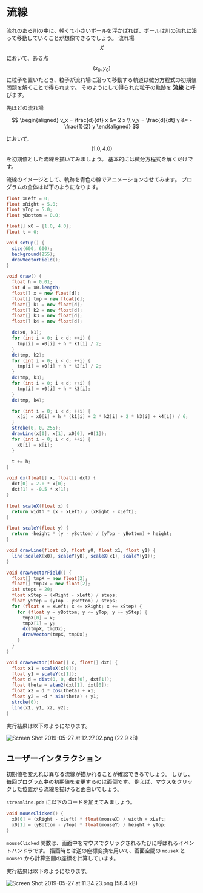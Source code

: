 # 流線

流れのある川の中に、軽くて小さいボールを浮かばれば、ボールは川の流れに沿って移動していくことが想像できるでしょう。
流れ場 $$X$$ において、ある点 $$(x_0, y_0)$$ に粒子を置いたとき、粒子が流れ場に沿って移動する軌道は微分方程式の初期値問題を解くことで得られます。
そのようにして得られた粒子の軌跡を **流線** と呼びます。

先ほどの流れ場

$$
\begin{aligned}
v_x = \frac{d}{dt} x &= 2 x \\
v_y = \frac{d}{dt} y &= - \frac{1}{2} y
\end{aligned}
$$

において、$$(1.0, 4.0)$$ を初期値とした流線を描いてみましょう。
基本的には微分方程式を解くだけです。

流線のイメージとして、軌跡を青色の線でアニメーションさせてみます。
プログラムの全体は以下のようになります。

```java
float xLeft = 0;
float xRight = 5.0;
float yTop = 5.0;
float yBottom = 0.0;

float[] x0 = {1.0, 4.0};
float t = 0;

void setup() {
  size(600, 600);
  background(255);
  drawVectorField();
}

void draw() {
  float h = 0.01;
  int d = x0.length;
  float[] x = new float[d];
  float[] tmp = new float[d];
  float[] k1 = new float[d];
  float[] k2 = new float[d];
  float[] k3 = new float[d];
  float[] k4 = new float[d];

  dx(x0, k1);
  for (int i = 0; i < d; ++i) {
    tmp[i] = x0[i] + h * k1[i] / 2;
  }
  dx(tmp, k2);
  for (int i = 0; i < d; ++i) {
    tmp[i] = x0[i] + h * k2[i] / 2;
  }
  dx(tmp, k3);
  for (int i = 0; i < d; ++i) {
    tmp[i] = x0[i] + h * k3[i];
  }
  dx(tmp, k4);

  for (int i = 0; i < d; ++i) {
    x[i] = x0[i] + h * (k1[i] + 2 * k2[i] + 2 * k3[i] + k4[i]) / 6;
  }
  stroke(0, 0, 255);
  drawLine(x[0], x[1], x0[0], x0[1]);
  for (int i = 0; i < d; ++i) {
    x0[i] = x[i];
  }

  t += h;
}

void dx(float[] x, float[] dxt) {
  dxt[0] = 2.0 * x[0];
  dxt[1] = -0.5 * x[1];
}

float scaleX(float x) {
  return width * (x - xLeft) / (xRight - xLeft);
}

float scaleY(float y) {
  return -height * (y - yBottom) / (yTop - yBottom) + height;
}

void drawLine(float x0, float y0, float x1, float y1) {
  line(scaleX(x0), scaleY(y0), scaleX(x1), scaleY(y1));
}

void drawVectorField() {
  float[] tmpX = new float[2];
  float[] tmpDx = new float[2];
  int steps = 20;
  float xStep = (xRight - xLeft) / steps;
  float yStep = (yTop - yBottom) / steps;
  for (float x = xLeft; x <= xRight; x += xStep) {
    for (float y = yBottom; y <= yTop; y += yStep) {
      tmpX[0] = x;
      tmpX[1] = y;
      dx(tmpX, tmpDx);
      drawVector(tmpX, tmpDx);
    }
  }
}

void drawVector(float[] x, float[] dxt) {
  float x1 = scaleX(x[0]);
  float y1 = scaleY(x[1]);
  float d = dist(0, 0, dxt[0], dxt[1]);
  float theta = atan2(dxt[1], dxt[0]);
  float x2 = d * cos(theta) + x1;
  float y2 = -d * sin(theta) + y1;
  stroke(0);
  line(x1, y1, x2, y2);
}
```

実行結果は以下のようになります。

![Screen Shot 2019-05-27 at 12.27.02.png (22.9 kB)](https://img.esa.io/uploads/production/attachments/8704/2019/05/27/28750/33d6b7e7-197e-4ee7-991a-2081d15a1afe.png)

## ユーザーインタラクション

初期値を変えれば異なる流線が描かれることが確認できるでしょう。
しかし、毎回プログラム中の初期値を変更するのは面倒です。
例えば、マウスをクリックした位置から流線を描けると面白いでしょう。

`streamline.pde` に以下のコードを加えてみましょう。

```java
void mouseClicked() {
  x0[0] = (xRight - xLeft) * float(mouseX) / width + xLeft;
  x0[1] = (yBottom - yTop) * float(mouseY) / height + yTop;
}
```

`mouseClicked` 関数は、画面中をマウスでクリックされるたびに呼ばれるイベントハンドラです。
描画時とは逆の座標変換を用いて、画面空間の `mouseX` と `mouseY` から計算空間の座標を計算しています。

実行結果は以下のようになります。

![Screen Shot 2019-05-27 at 11.34.23.png (58.4 kB)](https://img.esa.io/uploads/production/attachments/8704/2019/05/27/28750/81a001b8-1a0c-48c8-abf1-1f712c122207.png)
